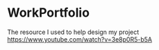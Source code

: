 # WorkPortfolio
The resource I used to help design my project
https://www.youtube.com/watch?v=3e8p0R5-b5A
